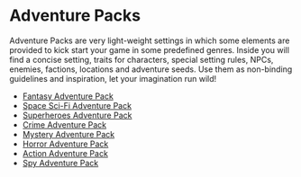 # Adventure Packs

Adventure Packs are very light-weight settings in which some elements are provided to kick start your game in some predefined genres.
Inside you will find a concise setting, traits for characters, special setting rules, NPCs, enemies, factions, locations and adventure seeds.
Use them as non-binding guidelines and inspiration, let your imagination run wild!

- [Fantasy Adventure Pack](/AP01_fantasy.md)
- [Space Sci-Fi Adventure Pack](/AP02_Space_SciFi.md)
- [Superheroes Adventure Pack](AP03_superheroes.md.md)
- [Crime Adventure Pack](AP04_crime.md)
- [Mystery Adventure Pack](AP05_mystery.md)
- [Horror Adventure Pack](AP06_horror.md)
- [Action Adventure Pack](AP07_action_adventure.md)
- [Spy Adventure Pack](AP08_spy.md)